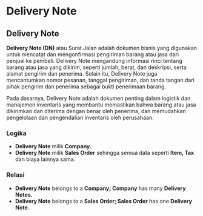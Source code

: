 # Delivery Note

## Delivery Note

**Delivery Note (DN)** atau Surat Jalan adalah dokumen bisnis yang digunakan untuk mencatat dan mengonfirmasi pengiriman barang atau jasa dari penjual ke pembeli. Delivery Note mengandung informasi rinci tentang barang atau jasa yang dikirim, seperti jumlah, berat, dan deskripsi, serta alamat pengirim dan penerima. Selain itu, Delivery Note juga mencantumkan nomor pesanan, tanggal pengiriman, dan tanda tangan dari pihak pengirim dan penerima sebagai bukti penerimaan barang.

Pada dasarnya, Delivery Note adalah dokumen penting dalam logistik dan manajemen inventaris yang membantu memastikan bahwa barang atau jasa dikirimkan dan diterima dengan benar oleh penerima, dan memudahkan pengelolaan dan pengendalian inventaris oleh perusahaan.

### Logika

* **Delivery Note** milik **Company.**
* **Delivery Note** milik **Sales Order** sehingga semua data seperti **Item, Tax** dan biaya lainnya sama.

### Relasi

* **Delivery Note** belongs to a **Company; Company** has many **Delivery Notes.**
* **Delivery Note** belongs to a **Sales Order; Sales Order** has one **Delivery Note.**
